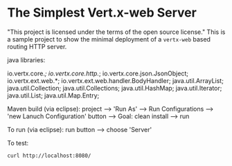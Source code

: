 # The Simplest Vert.x-web Server

"This project is licensed under the terms of the open source license."
This is a sample project to show the minimal deployment of a `vertx-web` based routing HTTP server.

java libraries:

 io.vertx.core.*;
 io.vertx.core.http.*;
 io.vertx.core.json.JsonObject;
 io.vertx.ext.web.*;
 io.vertx.ext.web.handler.BodyHandler;
 java.util.ArrayList;
 java.util.Collection;
 java.util.Collections;
 java.util.HashMap;
 java.util.Iterator;
 java.util.List;
 java.util.Map.Entry;

Maven build (via eclipse):
project --> 'Run As' --> Run Configurations --> 'new Lanuch Configuration' button --> Goal: clean install --> run

To run (via eclipse):
run button --> choose 'Server'

To test:

```
curl http://localhost:8080/
```
